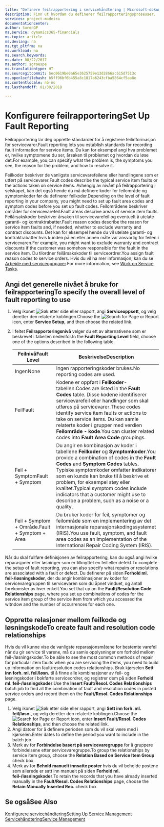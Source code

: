 ```yaml
---
title: "Definere feilrapportering i servicehåndtering | Microsoft-dokumentasjon"
description: Finn ut hvordan du definerer feilrapporteringsprosesser.
services: project-madeira
documentationcenter: 
author: SorenGP
ms.service: dynamics365-financials
ms.topic: article
ms.devlang: na
ms.tgt_pltfrm: na
ms.workload: na
ms.search.keywords: 
ms.date: 08/22/2017
ms.author: sgroespe
ms.translationtype: HT
ms.sourcegitcommit: bec0619be0a65e3625759e13d2866ac615d7513c
ms.openlocfilehash: b5ff96bf6b455a8c1817a6243cfba5864cf5aa8e
ms.contentlocale: nb-no
ms.lasthandoff: 01/30/2018

---
```


# <a name="set-up-fault-reporting"></a><span data-ttu-id="16a3c-103">Konfigurere feilrapportering</span><span class="sxs-lookup"><span data-stu-id="16a3c-103">Set Up Fault Reporting</span></span>
<span data-ttu-id="16a3c-104">Feilrapportering lar deg opprette standarder for å registrere feilinformasjon for servicevarer.</span><span class="sxs-lookup"><span data-stu-id="16a3c-104">Fault reporting lets you establish standards for recording fault information for service items.</span></span> <span data-ttu-id="16a3c-105">Du kan for eksempel angi hva problemet er, hvilke symptomene du ser, årsaken til problemet og hvordan du løse det.</span><span class="sxs-lookup"><span data-stu-id="16a3c-105">For example, you can specify what the problem is, the symptoms you see, the reason for the problem, and how to resolve it.</span></span>  

<span data-ttu-id="16a3c-106">Feilkoder beskriver de vanligste servicevarefeilene eller handlingene som er utført på servicevarer.</span><span class="sxs-lookup"><span data-stu-id="16a3c-106">Fault codes describe the typical service item faults or the actions taken on service items.</span></span> <span data-ttu-id="16a3c-107">Avhengig av nivået på feilrapportering i selskapet, kan det også hende du må definere koder for feilområde og symptomkoder før du definerer feilkoder.</span><span class="sxs-lookup"><span data-stu-id="16a3c-107">Depending on the level of fault reporting in your company, you might need to set up fault area codes and symptom codes before you set up fault codes.</span></span> <span data-ttu-id="16a3c-108">Feilområdene beskriver områder for servicevarefeil.</span><span class="sxs-lookup"><span data-stu-id="16a3c-108">Fault areas descrive areas of service item faults.</span></span> <span data-ttu-id="16a3c-109">Feilårsakskoder beskriver årsaken til servicevarefeil og eventuelt å utelate garanti- og kontraktrabatter.</span><span class="sxs-lookup"><span data-stu-id="16a3c-109">Fault reason codes describe the reason for service item faults and, if needed, whether to exclude warranty and contract discounts.</span></span> <span data-ttu-id="16a3c-110">Det kan for eksempel hende du vil utelate garanti- og kontraktrabatter hvis kunden på en eller annen måte var ansvarlig for feilen i servicevaren.</span><span class="sxs-lookup"><span data-stu-id="16a3c-110">For example, you might want to exclude warranty and contract discounts if the customer was somehow responsible for the fault in the service item.</span></span> <span data-ttu-id="16a3c-111">Du tilordner feilårsakskoder til serviceordrer.</span><span class="sxs-lookup"><span data-stu-id="16a3c-111">You assign fault reason codes to service orders.</span></span> <span data-ttu-id="16a3c-112">Hvis du vil ha mer informasjon, kan du se [Arbeide med serviceoppgaver](service-how-to-work-on-service-tasks.md).</span><span class="sxs-lookup"><span data-stu-id="16a3c-112">For more information, see [Work on Service Tasks](service-how-to-work-on-service-tasks.md).</span></span>  

## <a name="to-specify-the-overall-level-of-fault-reporting-to-use"></a><span data-ttu-id="16a3c-113">Angi det generelle nivået å bruke for feilrapportering</span><span class="sxs-lookup"><span data-stu-id="16a3c-113">To specify the overall level of fault reporting to use</span></span>
1. <span data-ttu-id="16a3c-114">Velg ikonet ![Søk etter side eller rapport](media/ui-search/search_small.png "Søk etter side eller rapport"), angi **Serviceoppsett**, og velg deretter den relaterte koblingen.</span><span class="sxs-lookup"><span data-stu-id="16a3c-114">Choose the ![Search for Page or Report](media/ui-search/search_small.png "Search for Page or Report icon") icon, enter **Service Setup**, and then choose the related link.</span></span> 
2. <span data-ttu-id="16a3c-115">I feltet **Feilrapporteringsnivå** velger du ett av alternativene som er beskrevet i tabellen nedenfor.</span><span class="sxs-lookup"><span data-stu-id="16a3c-115">In the **Fault Reporting Level** field, choose one of the options described in the following table.</span></span>  
  
    |<span data-ttu-id="16a3c-116">**Feilnivå**</span><span class="sxs-lookup"><span data-stu-id="16a3c-116">**Fault Level**</span></span>|<span data-ttu-id="16a3c-117">**Beskrivelse**</span><span class="sxs-lookup"><span data-stu-id="16a3c-117">**Description**</span></span>|  
    |------------|-------------|  
    |<span data-ttu-id="16a3c-118">Ingen</span><span class="sxs-lookup"><span data-stu-id="16a3c-118">None</span></span> | <span data-ttu-id="16a3c-119">Ingen rapporteringskoder brukes.</span><span class="sxs-lookup"><span data-stu-id="16a3c-119">No reporting codes are used.</span></span>|  
    |<span data-ttu-id="16a3c-120">Feil</span><span class="sxs-lookup"><span data-stu-id="16a3c-120">Fault</span></span> | <span data-ttu-id="16a3c-121">Kodene er oppført i **Feilkoder**-tabellen.</span><span class="sxs-lookup"><span data-stu-id="16a3c-121">Codes are listed in the **Fault Codes** table.</span></span> <span data-ttu-id="16a3c-122">Disse kodene identifiserer servicevarefeil eller handlinger som skal utføres på servicevarer.</span><span class="sxs-lookup"><span data-stu-id="16a3c-122">These codes identify service item faults or actions to take on service items.</span></span> <span data-ttu-id="16a3c-123">Du kan samle relaterte koder i grupper med verdien **Feilområde - kode**.</span><span class="sxs-lookup"><span data-stu-id="16a3c-123">You can cluster related codes into **Fault Area Code** groupings.</span></span>|  
    |<span data-ttu-id="16a3c-124">Feil + Symptom</span><span class="sxs-lookup"><span data-stu-id="16a3c-124">Fault + Symptom</span></span> | <span data-ttu-id="16a3c-125">Du angir en kombinasjon av koder i tabellene **Feilkoder** og **Symptomkoder**.</span><span class="sxs-lookup"><span data-stu-id="16a3c-125">You provide a combination of codes in the **Fault Codes** and **Symptom Codes** tables.</span></span> <span data-ttu-id="16a3c-126">Typiske symptomkoder omfatter indikatorer som en kunde kan bruke til å beskrive et problem, for eksempel støy eller kvalitet.</span><span class="sxs-lookup"><span data-stu-id="16a3c-126">Typical symptom codes include indicators that a customer might use to describe a problem, such as a noise or a quality.</span></span>|  
    |<span data-ttu-id="16a3c-127">Feil + Symptom + Område.</span><span class="sxs-lookup"><span data-stu-id="16a3c-127">Fault + Symptom + Area</span></span> | <span data-ttu-id="16a3c-128">Du bruker koder for feil, symptomer og feilområde som en implementering av det internasjonale reparasjonskodingssystemet (IRIS).</span><span class="sxs-lookup"><span data-stu-id="16a3c-128">You use fault, symptom, and fault area codes as an implementation of the International Repair Coding System (IRIS).</span></span>|  
  
<span data-ttu-id="16a3c-129">Når du skal fullføre definisjonen av feilrapportering, kan du også angi hvilke reparasjoner eller løsninger som er tilknyttet en feil eller defekt.</span><span class="sxs-lookup"><span data-stu-id="16a3c-129">To complete the setup of fault reporting, you can also specify what repairs or resolutions are associated with a fault or defect.</span></span> <span data-ttu-id="16a3c-130">Du definerer på siden **Forhold ml. feil-/løsningskoder**, der du angir kombinasjoner av koder for servicevaregruppen til servicevaren som du åpnet vinduet, og antall forekomster av hver enkelt.</span><span class="sxs-lookup"><span data-stu-id="16a3c-130">You set that up on the **Fault/Resolution Code Relationships** page, where you set up combinations of codes for the service item group of the service item from which you accessed the witndow and the number of occurrences for each one.</span></span>

## <a name="to-create-fault-and-resolution-code-relationships"></a><span data-ttu-id="16a3c-131">Opprette relasjoner mellom feilkode og løsningskode</span><span class="sxs-lookup"><span data-stu-id="16a3c-131">To create fault and resolution code relationships</span></span>
<!--this needs to go in a working with topic-->
<span data-ttu-id="16a3c-132">Hvis du vil kunne vise de vanligste reparasjonsmåtene for bestemte varefeil når du gir service til varene, må du samle opplysninger om forhold mellom feil-/løsningskoder.</span><span class="sxs-lookup"><span data-stu-id="16a3c-132">To be able to see the most common methods of repair for particular item faults when you are servicing the items, you need to build up information on fault/resolution codes relationships.</span></span> <span data-ttu-id="16a3c-133">Bruk kjørselen **Sett inn forh. ml. feil/løsn.** til å finne alle kombinasjoner av feil- og løsningskoder i bokførte serviceordrer, og registrer dem på siden **Forhold ml. feil-/løsningskoder**.</span><span class="sxs-lookup"><span data-stu-id="16a3c-133">Use the **Insert Fault/Resol. Codes Relationships** batch job to find all the combination of fault and resolution codes in posted service orders and record them on the **Fault/Resol. Codes Relationships** page.</span></span> 
  
1. <span data-ttu-id="16a3c-134">Velg ikonet ![Søk etter side eller rapport](media/ui-search/search_small.png "Søk etter side eller rapport"), angi **Sett inn forh. ml. feil/løsn.**, og velg deretter den relaterte koblingen.</span><span class="sxs-lookup"><span data-stu-id="16a3c-134">Choose the ![Search for Page or Report](media/ui-search/search_small.png "Search for Page or Report icon") icon, enter **Insert Fault/Resol. Codes Relationships**, and then choose the related link.</span></span>  
2. <span data-ttu-id="16a3c-135">Angi datoer for å definere perioden som du vil skal være med i kjørselen.</span><span class="sxs-lookup"><span data-stu-id="16a3c-135">Enter dates to define the period you want to include in the batch job.</span></span>  
3. <span data-ttu-id="16a3c-136">Merk av for **Forbindelse basert på servicevaregruppe** for å gruppere forbindelsene etter servicevaregruppe.</span><span class="sxs-lookup"><span data-stu-id="16a3c-136">To group the relationships by service item group, choose the **Relation Based on Service Item Group** check box.</span></span>  
4. <span data-ttu-id="16a3c-137">Merk av for **Behold manuelt innsatte poster** hvis du vil beholde postene som allerede er satt inn manuelt på siden **Forhold ml. feil-/løsningskoder**.</span><span class="sxs-lookup"><span data-stu-id="16a3c-137">To retain the records that you have already inserted manually in the **Fault/Resol. Codes Relationships** page, choose the **Retain Manually Inserted Rec.** check box.</span></span>  

## <a name="see-also"></a><span data-ttu-id="16a3c-138">Se også</span><span class="sxs-lookup"><span data-stu-id="16a3c-138">See Also</span></span>
[<span data-ttu-id="16a3c-139">Konfigurere servicehåndtering</span><span class="sxs-lookup"><span data-stu-id="16a3c-139">Setting Up Service Management</span></span>](service-setup-service.md)  
[<span data-ttu-id="16a3c-140">Servicehåndtering</span><span class="sxs-lookup"><span data-stu-id="16a3c-140">Service Management</span></span>](service-service.md)  

